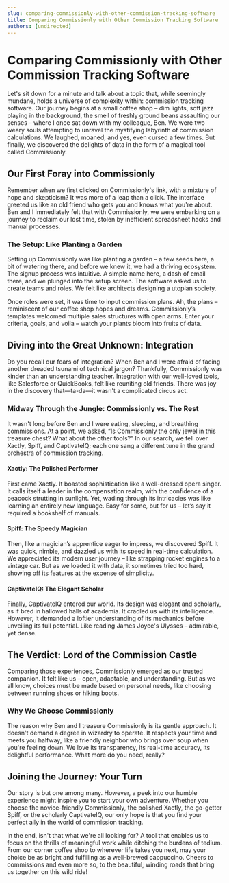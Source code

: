 ```yaml
---
slug: comparing-commissionly-with-other-commission-tracking-software
title: Comparing Commissionly with Other Commission Tracking Software
authors: [undirected]
---
```



# Comparing Commissionly with Other Commission Tracking Software

Let's sit down for a minute and talk about a topic that, while seemingly mundane, holds a universe of complexity within: commission tracking software. Our journey begins at a small coffee shop – dim lights, soft jazz playing in the background, the smell of freshly ground beans assaulting our senses – where I once sat down with my colleague, Ben. We were two weary souls attempting to unravel the mystifying labyrinth of commission calculations. We laughed, moaned, and yes, even cursed a few times. But finally, we discovered the delights of data in the form of a magical tool called Commissionly.

## Our First Foray into Commissionly

Remember when we first clicked on Commissionly's link, with a mixture of hope and skepticism? It was more of a leap than a click. The interface greeted us like an old friend who gets you and knows what you're about. Ben and I immediately felt that with Commissionly, we were embarking on a journey to reclaim our lost time, stolen by inefficient spreadsheet hacks and manual processes.

### The Setup: Like Planting a Garden

Setting up Commissionly was like planting a garden – a few seeds here, a bit of watering there, and before we knew it, we had a thriving ecosystem. The signup process was intuitive. A simple name here, a dash of email there, and we plunged into the setup screen. The software asked us to create teams and roles. We felt like architects designing a utopian society.

Once roles were set, it was time to input commission plans. Ah, the plans – reminiscent of our coffee shop hopes and dreams. Commissionly’s templates welcomed multiple sales structures with open arms. Enter your criteria, goals, and voila – watch your plants bloom into fruits of data.

## Diving into the Great Unknown: Integration

Do you recall our fears of integration? When Ben and I were afraid of facing another dreaded tsunami of technical jargon? Thankfully, Commissionly was kinder than an understanding teacher. Integration with our well-loved tools, like Salesforce or QuickBooks, felt like reuniting old friends. There was joy in the discovery that—ta-da—it wasn't a complicated circus act.

### Midway Through the Jungle: Commissionly vs. The Rest

It wasn't long before Ben and I were eating, sleeping, and breathing commissions. At a point, we asked, “Is Commissionly the only jewel in this treasure chest? What about the other tools?” In our search, we fell over Xactly, Spiff, and CaptivateIQ; each one sang a different tune in the grand orchestra of commission tracking.

#### Xactly: The Polished Performer

First came Xactly. It boasted sophistication like a well-dressed opera singer. It calls itself a leader in the compensation realm, with the confidence of a peacock strutting in sunlight. Yet, wading through its intricacies was like learning an entirely new language. Easy for some, but for us – let’s say it required a bookshelf of manuals.

#### Spiff: The Speedy Magician

Then, like a magician’s apprentice eager to impress, we discovered Spiff. It was quick, nimble, and dazzled us with its speed in real-time calculation. We appreciated its modern user journey – like strapping rocket engines to a vintage car. But as we loaded it with data, it sometimes tried too hard, showing off its features at the expense of simplicity.

#### CaptivateIQ: The Elegant Scholar

Finally, CaptivateIQ entered our world. Its design was elegant and scholarly, as if bred in hallowed halls of academia. It cradled us with its intelligence. However, it demanded a loftier understanding of its mechanics before unveiling its full potential. Like reading James Joyce's Ulysses – admirable, yet dense.

## The Verdict: Lord of the Commission Castle

Comparing those experiences, Commissionly emerged as our trusted companion. It felt like us – open, adaptable, and understanding. But as we all know, choices must be made based on personal needs, like choosing between running shoes or hiking boots.

### Why We Choose Commissionly

The reason why Ben and I treasure Commissionly is its gentle approach. It doesn't demand a degree in wizardry to operate. It respects your time and meets you halfway, like a friendly neighbor who brings over soup when you're feeling down. We love its transparency, its real-time accuracy, its delightful performance. What more do you need, really?

## Joining the Journey: Your Turn

Our story is but one among many. However, a peek into our humble experience might inspire you to start your own adventure. Whether you choose the novice-friendly Commissionly, the polished Xactly, the go-getter Spiff, or the scholarly CaptivateIQ, our only hope is that you find your perfect ally in the world of commission tracking.

In the end, isn't that what we're all looking for? A tool that enables us to focus on the thrills of meaningful work while ditching the burdens of tedium. From our corner coffee shop to wherever life takes you next, may your choice be as bright and fulfilling as a well-brewed cappuccino. Cheers to commissions and even more so, to the beautiful, winding roads that bring us together on this wild ride!